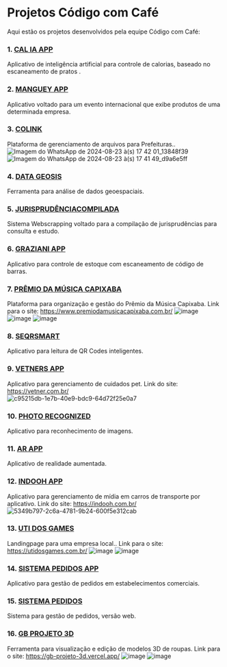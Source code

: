 # Projetos Código com Café

Aqui estão os projetos desenvolvidos pela equipe Código com Café:

### 1. [CAL IA APP](https://github.com/codigo-com-cafe/cal_ai)
Aplicativo de inteligência artificial para controle de calorias, baseado no escaneamento de pratos .

### 2. [MANGUEY APP](https://github.com/codigo-com-cafe/mangueyapp)
Aplicativo voltado para um evento internacional que exibe produtos de uma determinada empresa.

### 3. [COLINK](https://github.com/codigo-com-cafe/colink)
Plataforma de gerenciamento de arquivos para Prefeituras..
![Imagem do WhatsApp de 2024-08-23 à(s) 17 42 01_13848f39](https://github.com/user-attachments/assets/a8d73ae2-65f6-47e8-8396-ee8f4604154a)
![Imagem do WhatsApp de 2024-08-23 à(s) 17 41 49_d9a6e5ff](https://github.com/user-attachments/assets/ecae6097-3792-4659-aa32-8196b45bacbd)

### 4. [DATA GEOSIS](https://github.com/codigo-com-cafe/geosis_web2)
Ferramenta para análise de dados geoespaciais.

### 5. [JURISPRUDÊNCIACOMPILADA](https://github.com/codigo-com-cafe/jurisprudenciacompilada)
Sistema Webscrapping voltado para a compilação de jurisprudências para consulta e estudo.

### 6. [GRAZIANI APP](https://github.com/codigo-com-cafe/graziani-app)
Aplicativo para controle de estoque com escaneamento de código de barras.

### 7. [PRÊMIO DA MÚSICA CAPIXABA](https://github.com/codigo-com-cafe/premio-da-musica-capixaba)
Plataforma para organização e gestão do Prêmio da Música Capixaba.
Link para o site: https://www.premiodamusicacapixaba.com.br/
![image](https://github.com/user-attachments/assets/f70c5338-474b-4558-92d1-aa430fcec2d7)
![image](https://github.com/user-attachments/assets/403fb5e6-4ad8-4c74-a186-9745e055e8ff)
![image](https://github.com/user-attachments/assets/32aeaa74-5418-44b6-9988-e15a13e1c8d1)

### 8. [SEQRSMART](https://github.com/codigo-com-cafe/seqrsmart_app)
Aplicativo para leitura de QR Codes inteligentes.

### 9. [VETNERS APP](https://github.com/codigo-com-cafe/vetners_app)
Aplicativo para gerenciamento de cuidados pet. Link do site: https://vetner.com.br/  
![c95215db-1e7b-40e9-bdc9-64d72f25e0a7](https://github.com/user-attachments/assets/db8628d0-455a-4931-b0eb-57f965692f7d)

### 10. [PHOTO RECOGNIZED](https://github.com/codigo-com-cafe/app_photo_recognized)
Aplicativo para reconhecimento de imagens.

### 11. [AR APP](https://github.com/codigo-com-cafe/ar_app)
Aplicativo de realidade aumentada.

### 12. [INDOOH APP](https://github.com/codigo-com-cafe/indooh_app)
Aplicativo para gerenciamento de mídia em carros de transporte por aplicativo.
Link do site: https://indooh.com.br/
![5349b797-2c6a-4781-9b24-600f5e312cab](https://github.com/user-attachments/assets/1865a6ff-876e-4ef4-8d0a-eb2c4527901b)

### 13. [UTI DOS GAMES](https://github.com/codigo-com-cafe/uti_games)
Landingpage para uma empresa local..
Link para o site: https://utidosgames.com.br/
![image](https://github.com/user-attachments/assets/f3783d09-97de-4a1e-b3fa-c8dd87cfe4cc)
![image](https://github.com/user-attachments/assets/956163cb-e92f-4876-8b77-6141d48b1c06)

### 14. [SISTEMA PEDIDOS APP](https://github.com/codigo-com-cafe/sistema_pedidos_app)
Aplicativo para gestão de pedidos em estabelecimentos comerciais.

### 15. [SISTEMA PEDIDOS](https://github.com/codigo-com-cafe/sistema_pedidos)
Sistema para gestão de pedidos, versão web.

### 16. [GB PROJETO 3D](https://github.com/codigo-com-cafe/gb_projeto_3d)
Ferramenta para visualização e edição de modelos 3D de roupas.
Link para o site: https://gb-projeto-3d.vercel.app/
![image](https://github.com/user-attachments/assets/af3cdf8f-affa-4da2-a2a7-087a8fe97954)
![image](https://github.com/user-attachments/assets/6542ee6e-4804-4395-a913-1183d6842163)


